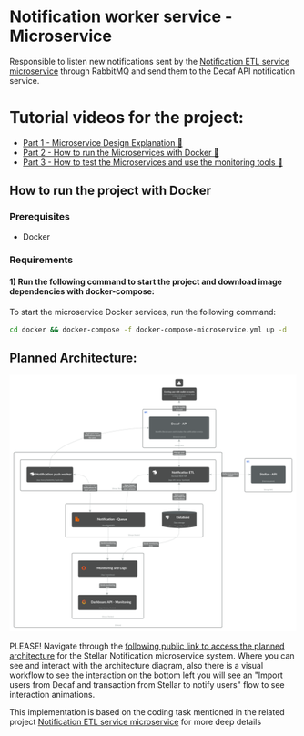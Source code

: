 Notification worker service - Microservice
===========================
Responsible to listen new notifications sent by the [Notification ETL service microservice](https://github.com/IsmaelTerreno/notification-etl-service) through RabbitMQ and send them to the Decaf API notification service.

# Tutorial videos for the project:

- [Part 1 - Microservice Design Explanation 🎥 ](https://www.loom.com/share/2cc4d31f67934be1bd0268d18885249d?sid=7890692c-2001-4642-afa3-4dc6f732aab1)
- [Part 2 - How to run the Microservices with Docker 🎥 ](https://www.loom.com/share/2cc4d31f67934be1bd0268d18885249d?sid=7890692c-2001-4642-afa3-4dc6f732aab1)
- [Part 3 - How to test the Microservices and use the monitoring tools 🎥 ](https://www.loom.com/share/2cc4d31f67934be1bd0268d18885249d?sid=7890692c-2001-4642-afa3-4dc6f732aab1)

## How to run the project with Docker

### Prerequisites

- Docker

### Requirements

#### 1) Run the following command to start the project and download image dependencies with docker-compose:

To start the microservice Docker services, run the following command:

```bash
cd docker && docker-compose -f docker-compose-microservice.yml up -d
```

## Planned Architecture:

![planned-architecture.png](planned-architecture.png)

PLEASE! Navigate through
the [following public link to access the planned architecture](https://s.icepanel.io/uYg8sIP5nHttWN/9CSh) for
the Stellar Notification microservice system. Where you can see and interact with the architecture diagram, also there
is a visual workflow to see the interaction on the bottom left you will see an "Import users from Decaf and transaction from Stellar to notify users" flow to see interaction animations.


This implementation is based on the coding task mentioned in the related project [Notification ETL service microservice](https://github.com/IsmaelTerreno/notification-etl-service) for more deep details
